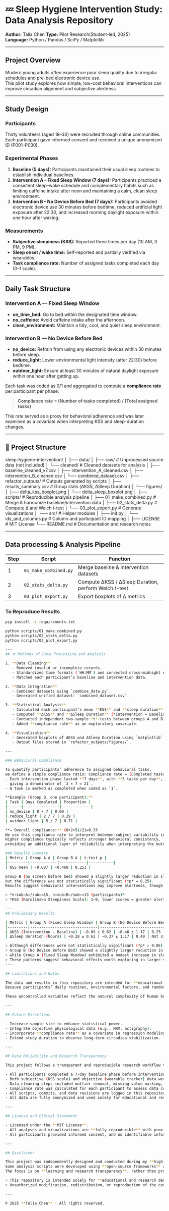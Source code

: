 # 💤 Sleep Hygiene Intervention Study: Data Analysis Repository
**Author:** Talia Chen
**Type:** Pilot Research(Student-led, 2025)  
**Language:** Python / Pandas / SciPy / Matplotlib  

---

## Project Overview
Modern young adults often experience poor sleep quality due to irregular schedules and pre-bed electronic device use.  
This pilot study explores how simple, low-cost behavioral interventions can improve circadian alignment and subjective alertness.

---

## Study Design

### **Participants**
Thirty volunteers (aged 18–30) were recruited through online communities.  
Each participant gave informed consent and received a unique anonymized ID (P001–P030).

### **Experimental Phases**
1. **Baseline (5 days):** Participants maintained their usual sleep routines to establish individual baselines.  
2. **Intervention A – Fixed Sleep Window (7 days):** Participants practiced a consistent sleep–wake schedule and complementary habits such as limiting caffeine intake after noon and maintaining a calm, clean sleep environment.  
3. **Intervention B – No Device Before Bed (7 days):** Participants avoided electronic device use 30 minutes before bedtime, reduced artificial light exposure after 22:30, and increased morning daylight exposure within one hour after waking.

### **Measurements**
- **Subjective sleepiness (KSS):** Reported three times per day (10 AM, 3 PM, 9 PM).  
- **Sleep onset / wake time:** Self-reported and partially verified via wearables.  
- **Task compliance rate:** Number of assigned tasks completed each day (0–1 scale).

---

## Daily Task Structure

### Intervention A — Fixed Sleep Window
- **on_time_bed:** Go to bed within the designated time window.  
- **no_caffeine:** Avoid caffeine intake after the afternoon.  
- **clean_environment:** Maintain a tidy, cool, and quiet sleep environment.  

### Intervention B — No Device Before Bed
- **no_device:** Refrain from using any electronic devices within 30 minutes before sleep.  
- **reduce_light:** Lower environmental light intensity (after 22:30) before bedtime.  
- **outdoor_light:** Ensure at least 30 minutes of natural daylight exposure  within one hour after getting up.  

Each task was coded as 0/1 and aggregated to compute a **compliance rate** per participant per phase:  

> **Compliance rate = (Number of tasks completed) / (Total assigned tasks)**

This rate served as a proxy for behavioral adherence and was later examined as a covariate when interpreting KSS and sleep-duration changes.

---

## 🧩 Project Structure
sleep-hygiene-intervention/
│
├── data/
│   ├── raw/                         # Unprocessed source data (not included)
│   └── cleaned/                     # Cleaned datasets for analysis
│       ├── baseline_cleaned_v7.csv
│       ├── intervention_A_cleaned.csv
│       ├── intervention_B_cleaned.csv
│       └── combined_dataset.csv
│
├── refactor_outputs/                # Outputs generated by scripts
│   ├── results_summary.csv          # Group stats (ΔKSS, ΔSleep Duration)
│   └── figures/
│       ├── delta_kss_boxplot.png
│       └── delta_sleep_boxplot.png
│
├── scripts/                         # Reproducible analysis pipeline
│   ├── 01_make_combined.py          # Merge & harmonize baseline/intervention data
│   ├── 02_stats_delta.py            # Compute Δ and Welch t-test
│   └── 03_plot_export.py            # Generate visualizations
│
├── src/                             # Helper modules
│   ├── init.py
│   └── ids_and_columns.py           # Column and participant ID mapping
│
├── LICENSE                          # MIT License
└── README.md                        # Documentation and research notes

---

## Data processing & Analysis Pipeline
| Step | Script | Function |
|------|---------|-----------|
| 1 | `01_make_combined.py` | Merge baseline & intervention datasets |
| 2 | `02_stats_delta.py` | Compute ΔKSS / ΔSleep Duration, perform Welch *t*-test |
| 3 | `03_plot_export.py` | Export boxplots of Δ metrics |

### To Reproduce Results

```bash
pip install -r requirements.txt

python scripts/01_make_combined.py
python scripts/02_stats_delta.py
python scripts/03_plot_export.py

---
## ⚙️ Methods of Data Processing and Analysis

1. **Data Cleaning**  
   - Removed invalid or incomplete records.  
   - Standardized time formats (`HH:MM`) and corrected cross-midnight entries.  
   - Matched each participant’s baseline and intervention data.

2. **Data Integration**  
   - Combined datasets using `combine_data.py`.  
   - Generated unified dataset: `combined_dataset.csv`.

3. **Statistical Analysis**  
   - Calculated each participant’s mean **KSS** and **sleep duration**.  
   - Computed **ΔKSS** and **ΔSleep Duration** (*Intervention − Baseline*).  
   - Conducted independent two-sample *t*-tests between groups A and B (*p* < 0.05 as the significance threshold).  
   - Added **compliance rate** as an exploratory covariate.

4. **Visualization**  
   - Generated boxplots of ΔKSS and ΔSleep Duration using `matplotlib`.  
   - Output files stored in `refactor_outputs/figures/`.

---

### Behavioral Compliance

To quantify participants’ adherence to assigned behavioral tasks,  
we define a simple compliance ratio: Compliance rate = (Completed tasks) / (Tasks per day × Days in phase)
- Each intervention phase lasted **7 days**, with **3 tasks per day**,  
  giving a denominator of `3 × 7 = 21`.  
- A task is marked as completed when coded as `1`.

**Example (Group B, one participant):**
| Task | Days Completed | Proportion |
|------|----------------|-------------|
| no_device | 0 / 7 | 0.00 |
| reduce_light | 2 / 7 | 0.29 |
| outdoor_light | 5 / 7 | 0.71 |

**→ Overall compliance:** (0+2+5)/21=0.33
We use this compliance rate to interpret between-subject variability in **ΔKSS** and **ΔSleep Duration**.  
Higher compliance typically reflects stronger behavioral consistency,  
providing an additional layer of reliability when interpreting the outcomes.

### Results Summary
| Metric | Group A Δ | Group B Δ | t-test p |
|---------|------------|------------|-----------|
| KSS mean | -0.087 | -0.460 | 0.253 |

Group B (no screen before bed) showed a slightly larger reduction in sleepiness (ΔKSS < 0),  
but the difference was not statistically significant (*p* = 0.25).  
Results suggest behavioral interventions may improve alertness, though further study is needed.

> *n<sub>A</sub>=15, n<sub>B</sub>=13 (participants)*  
> *KSS (Karolinska Sleepiness Scale): 1–9, lower scores = greater alertness.*

---
## Preliminary Results

| Metric | Group A (Fixed Sleep Window) | Group B (No Device Before Bed) | *p*-value | Interpretation |
|---------|------------------------------|----------------------------------|-----------|----------------|
| ΔKSS (Intervention − Baseline) | −0.09 ± 0.62 | −0.46 ± 1.17 | 0.25 | Not significant |
| ΔSleep Duration (hours) | +0.28 ± 0.62 | −0.37 ± 1.17 | 0.40 | Not significant |

> Although differences were not statistically significant (*p* > 0.05),  
> Group B (No Device Before Bed) showed a slightly larger reduction in sleepiness (ΔKSS ↓),  
> while Group A (Fixed Sleep Window) exhibited a modest increase in sleep duration (ΔSleep ↑).  
> These patterns suggest behavioral effects worth exploring in larger-scale studies.
---

## Limitations and Notes

The data and results in this repository are intended for **educational and exploratory purposes only**.  
Because participants’ daily routines, environmental factors, and random life events may influence their sleep duration and subjective sleepiness (KSS) ratings, the findings should be interpreted with caution.  

These uncontrolled variables reflect the natural complexity of human behavior and highlight the need for **larger-scale and more controlled studies** in future research.

---

## Future Directions

- Increase sample size to enhance statistical power.  
- Integrate objective physiological data (e.g., HRV, actigraphy).  
- Incorporate **compliance rate** as a covariate in regression modeling.  
- Extend study duration to observe long-term circadian stabilization.  

---

## Data Reliability and Research Transparency

This project follows a transparent and reproducible research workflow to ensure data integrity and validity:

- All participants completed a 7-day baseline phase before intervention, providing within-subject controls.  
- Both subjective (KSS scale) and objective (wearable tracker) data were collected daily at fixed times.  
- Data cleaning steps included outlier removal, missing-value marking, and timestamp standardization.  
- Compliance rate was calculated for each participant to assess data completeness.  
- All scripts, commits, and data revisions are logged in this repository for reproducibility.  
- All data are fully anonymized and used solely for educational and research purposes.  

---

## License and Ethical Statement

- Licensed under the **MIT License**.  
- All analyses and visualizations are **fully reproducible** with provided scripts.  
- All participants provided informed consent, and no identifiable information is included in the dataset.  

---

## Disclaimer

This project was independently designed and conducted during my **high-school gap year (2025)**.  
Some analysis scripts were developed using **open-source frameworks** and **AI-assisted debugging**.  
The focus is on **learning and research transparency**, rather than producing professional-level scientific output.  

> This repository is intended solely for **educational and research demonstration purposes**.  
> Unauthorized modification, redistribution, or reproduction of the code or data is strictly prohibited.

---

© 2025 **Talia Chen** · All rights reserved.


